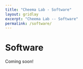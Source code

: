 ```yaml
---
title: "Cheema Lab - Software"
layout: gridlay
excerpt: "Cheema Lab -- Software"
permalink: /software/
---
```


# Software

Coming soon!